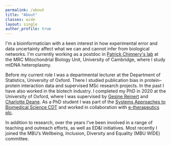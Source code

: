```yaml
---
permalink: /about
title: "About"
classes: wide
layout: single
author_profile: true
---
```


I'm a bioinformatician with a keen interest in how experimental error and data uncertainty affect what we can and cannot infer from biological networks. I'm currently working as a postdoc in [Patrick Chinnery's lab](http://www.mrc-mbu.cam.ac.uk/people/patrick-chinnery) at the MRC Mitochondrial Biology Unit, University of Cambridge, where I study mtDNA heteroplasmy.

Before  my current role I was a departmental lecturer at the Department of Statistics, University of Oxford. There I studied publication bias in protein–protein interaction data and supervised MSc research projects. In the past I have also worked in the biotech industry. I completed my PhD in 2020 at the University of Oxford, where I was supervised by [Gesine Reinert](http://www.stats.ox.ac.uk/~reinert/) and [Charlotte Deane](http://www.stats.ox.ac.uk/~deane/#). As a PhD student I was part of the [Systems Approaches to Biomedical Science CDT](https://www.sabsr3.ox.ac.uk/home) and worked in collaboration with [e-therapeutics plc](https://www.etherapeutics.co.uk/).

In addition to research, over the years I've been involved in a range of teaching and outreach efforts, as well as ED\&I initiatives. Most recently I joined the MBU’s Wellbeing, Inclusion, Diversity and Equality (MBU WIDE) committee.
